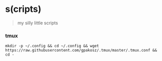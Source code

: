 # s(cripts)
> my silly little scripts

### tmux
```shell
mkdir -p ~/.config && cd ~/.config && wget https://raw.githubusercontent.com/gpakosz/.tmux/master/.tmux.conf && cd -
```
